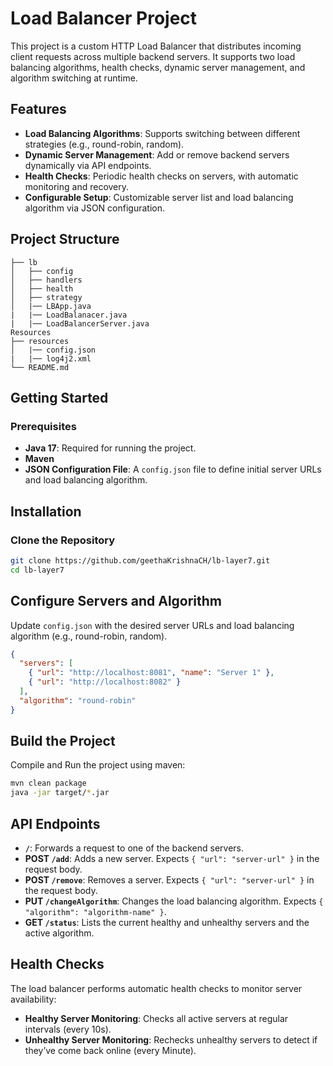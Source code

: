 # Load Balancer Project

This project is a custom HTTP Load Balancer that distributes incoming client requests across multiple backend servers. It supports two load balancing algorithms, health checks, dynamic server management, and algorithm switching at runtime.

## Features

- **Load Balancing Algorithms**: Supports switching between different strategies (e.g., round-robin, random).
- **Dynamic Server Management**: Add or remove backend servers dynamically via API endpoints.
- **Health Checks**: Periodic health checks on servers, with automatic monitoring and recovery.
- **Configurable Setup**: Customizable server list and load balancing algorithm via JSON configuration.

## Project Structure

```plaintext
├── lb
│   ├── config
│   ├── handlers
│   ├── health
│   ├── strategy
│   |── LBApp.java
|   |── LoadBalanacer.java
|   |── LoadBalancerServer.java
Resources
├── resources
│   |── config.json
|   |── log4j2.xml
└── README.md
```

## Getting Started

### Prerequisites

- **Java 17**: Required for running the project.
- **Maven**
- **JSON Configuration File**: A `config.json` file to define initial server URLs and load balancing algorithm.

## Installation

### Clone the Repository

```bash
git clone https://github.com/geethaKrishnaCH/lb-layer7.git
cd lb-layer7
```

## Configure Servers and Algorithm

Update `config.json` with the desired server URLs and load balancing algorithm (e.g., round-robin, random).

```json
{
  "servers": [
    { "url": "http://localhost:8081", "name": "Server 1" },
    { "url": "http://localhost:8082" }
  ],
  "algorithm": "round-robin"
}
```

## Build the Project

Compile and Run the project using maven:

```bash
mvn clean package
java -jar target/*.jar
```

## API Endpoints

- **`/`**: Forwards a request to one of the backend servers.
- **POST `/add`**: Adds a new server. Expects `{ "url": "server-url" }` in the request body.
- **POST `/remove`**: Removes a server. Expects `{ "url": "server-url" }` in the request body.
- **PUT `/changeAlgorithm`**: Changes the load balancing algorithm. Expects `{ "algorithm": "algorithm-name" }`.
- **GET `/status`**: Lists the current healthy and unhealthy servers and the active algorithm.

## Health Checks

The load balancer performs automatic health checks to monitor server availability:

- **Healthy Server Monitoring**: Checks all active servers at regular intervals (every 10s).
- **Unhealthy Server Monitoring**: Rechecks unhealthy servers to detect if they’ve come back online (every Minute).
